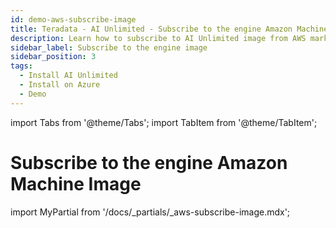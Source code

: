 ```yaml
---
id: demo-aws-subscribe-image
title: Teradata - AI Unlimited - Subscribe to the engine Amazon Machine Image
description: Learn how to subscribe to AI Unlimited image from AWS marketplace.
sidebar_label: Subscribe to the engine image	
sidebar_position: 3
tags:
  - Install AI Unlimited
  - Install on Azure
  - Demo
---
```


import Tabs from '@theme/Tabs';
import TabItem from '@theme/TabItem';

# Subscribe to the engine Amazon Machine Image

import MyPartial from '/docs/_partials/_aws-subscribe-image.mdx';

<MyPartial />